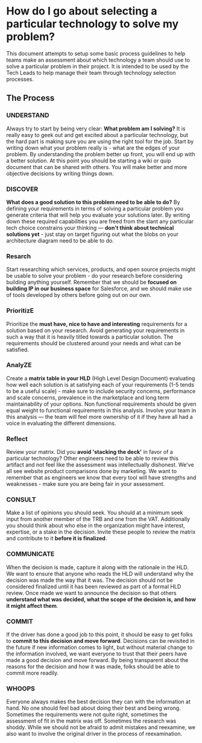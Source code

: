 # How do I go about selecting a particular technology to solve my problem?

This document attempts to setup some basic process guidelines to help teams make an assessment about which technology a team should use to solve a particular problem in their project. It is intended to be used by the Tech Leads to help manage their team through technology selection processes.

## The Process

### **UNDERSTAND** 

Always try to start by being very clear: **What problem am I solving?** It is really easy to geek out and get excited about a particular technology, but the hard part is making sure you are using the right tool for the job. Start by writing down what your problem really is - what are the edges of your problem. By understanding the problem better up front, you will end up with a better solution. At this point you should be starting a wiki or quip document that can be shared with others. You will make better and more objective decisions by writing things down.

### DISCOVER

**What does a good solution to this problem need to be able to do?** By defining your requirements in terms of solving a particular problem you generate criteria that will help you evaluate your solutions later. By writing down these required capabilities you are freed from the slant any particular tech choice constrains your thinking — **don't think about technical solutions yet** - just stay on target figuring out what the blobs on your architecture diagram need to be able to do.

### Resarch

Start researching which services, products, and open source projects might be usable to solve your problem - do your research before considering building anything yourself. Remember that we should be **focused on building IP in our business space** for Salesforce, and we should make use of tools developed by others before going out on our own.

### PrioritizE

Prioritize the **must have, nice to have and interesting** requirements for a solution based on your research. Avoid generating your requirements in such a way that it is heavily titled towards a particular solution. The requirements should be clustered around your needs and what can be satisfied. 

### AnalyZE

Create a **matrix table in your HLD** (High Level Design Document) evaluating how well each solution is at satisfying each of your requirements (1-5 tends to be a useful scale) - make sure to include security concerns, performance and scale concerns, prevalence in the marketplace and long term maintainability of your options. Non functional requirements should be given equal weight to functional requirements in this analysis. Involve your team in this analysis — the team will feel more ownership of it if they have all had a voice in evaluating the different dimensions.

### Reflect

Review your matrix. Did you **avoid 'stacking the deck'** in favor of a particular technology? Other engineers need to be able to review this artifact and not feel like the assessment was intellectually dishonest. We've all see website product comparisons done by marketing. We want to remember that as engineers we know that every tool will have strengths and weaknesses - make sure you are being fair in your assessment.

### CONSULT

Make a list of opinions you should seek. You should at a minimum seek input from another member of the TRB and one from the VAT. Additionally you should think about who else in the organization might have interest, expertise, or a stake in the decision. Invite these people to review the matrix and contribute to it **before it is finalized**.

### COMMUNICATE

When the decision is made, capture it along with the rationale in the HLD. We want to ensure that anyone who reads the HLD will understand why the decision was made the way that it was. The decision should not be considered finalized until it has been reviewed as part of a formal HLD review. Once made we want to announce the decision so that others **understand what was decided, what the scope of the decision is, and how it might affect them**. 

### COMMIT

If the driver has done a good job to this point, it should be easy to get folks to **commit to this decision and move forward**. Decisions can be revisited in the future if new information comes to light, but without material change to the information involved, we want everyone to trust that their peers have made a good decision and move forward. By being transparent about the reasons for the decision and how it was made, folks should be able to commit more readily. 

### WHOOPS

Everyone always makes the best decision they can with the information at hand. No one should feel bad about doing their best and being wrong. Sometimes the requirements were not quite right, sometimes the assessment of fit in the matrix was off. Sometimes the research was shoddy. While we should not be afraid to admit mistakes and reexamine, we also want to involve the original driver in the process of reexamination. 


### 


